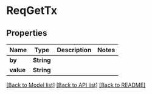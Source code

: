 # ReqGetTx

## Properties

Name | Type | Description | Notes
------------ | ------------- | ------------- | -------------
**by** | **String** |  | 
**value** | **String** |  | 

[[Back to Model list]](../README.md#documentation-for-models) [[Back to API list]](../README.md#documentation-for-api-endpoints) [[Back to README]](../README.md)


